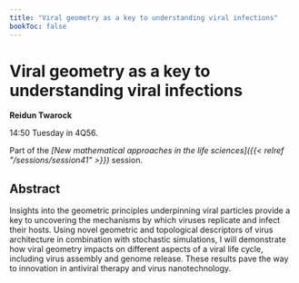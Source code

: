 ```yaml
---
title: "Viral geometry as a key to understanding viral infections"
bookToc: false
---
```


# Viral geometry as a key to understanding viral infections

**Reidun Twarock**

14:50 Tuesday in 4Q56.

Part of the *[New mathematical approaches in the life sciences]({{< relref "/sessions/session41" >}})* session.

## Abstract

Insights into the geometric principles underpinning viral particles provide a key to uncovering the mechanisms by which viruses replicate and infect their hosts. Using novel geometric and topological descriptors of virus architecture in combination with stochastic simulations, I will demonstrate how viral geometry impacts on different aspects of a viral life cycle, including virus assembly and genome release. These results pave the way to innovation in antiviral therapy and virus nanotechnology.


